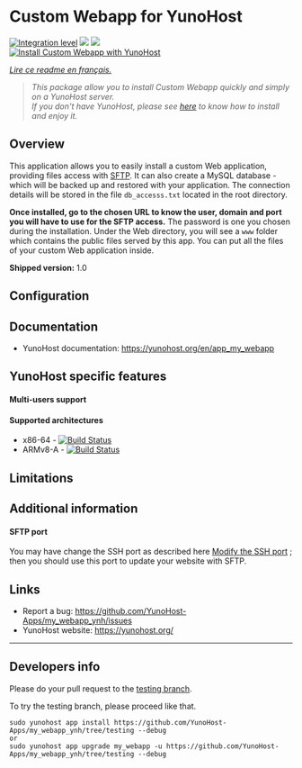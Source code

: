 # Custom Webapp for YunoHost

[![Integration level](https://dash.yunohost.org/integration/my_webapp.svg)](https://dash.yunohost.org/appci/app/my_webapp) ![](https://ci-apps.yunohost.org/ci/badges/my_webapp.status.svg) ![](https://ci-apps.yunohost.org/ci/badges/my_webapp.maintain.svg)  
[![Install Custom Webapp with YunoHost](https://install-app.yunohost.org/install-with-yunohost.png)](https://install-app.yunohost.org/?app=my_webapp)

*[Lire ce readme en français.](./README_fr.md)*

> *This package allow you to install Custom Webapp quickly and simply on a YunoHost server.  
If you don't have YunoHost, please see [here](https://yunohost.org/en/install) to know how to install and enjoy it.*

## Overview

This application allows you to easily install a custom Web application,
providing files access with [SFTP](https://yunohost.org/en/filezilla). It can also create a MySQL database -
which will be backed up and restored with your application. The connection
details will be stored in the file `db_accesss.txt` located in the root
directory.

**Once installed, go to the chosen URL to know the user, domain and port 
you will have to use for the SFTP access.** The password is one you chosen
during the installation. Under the Web directory, you will see a `www` folder
which contains the public files served by this app. You can put all the files
of your custom Web application inside.

**Shipped version:** 1.0

## Configuration

## Documentation

 * YunoHost documentation: https://yunohost.org/en/app_my_webapp

## YunoHost specific features

#### Multi-users support

#### Supported architectures

* x86-64 - [![Build Status](https://ci-apps.yunohost.org/ci/logs/my_webapp.svg)](https://ci-apps.yunohost.org/ci/apps/my_webapp/)
* ARMv8-A - [![Build Status](https://ci-apps-arm.yunohost.org/ci/logs/my_webapp.svg)](https://ci-apps-arm.yunohost.org/ci/apps/my_webapp/)

## Limitations

## Additional information

#### SFTP port

You may have change the SSH port as described here
[Modify the SSH port](https://yunohost.org/en/security#modify-the-ssh-port) ; 
then you should use this port to update your website with SFTP.

## Links

 * Report a bug: https://github.com/YunoHost-Apps/my_webapp_ynh/issues
 * YunoHost website: https://yunohost.org/

---

## Developers info

Please do your pull request to the [testing branch](https://github.com/YunoHost-Apps/my_webapp_ynh/tree/testing).

To try the testing branch, please proceed like that.
```
sudo yunohost app install https://github.com/YunoHost-Apps/my_webapp_ynh/tree/testing --debug
or
sudo yunohost app upgrade my_webapp -u https://github.com/YunoHost-Apps/my_webapp_ynh/tree/testing --debug
```

